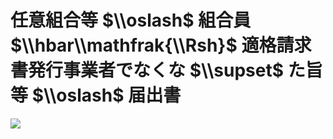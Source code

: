 # 任意組合等 $\\oslash$ 組合員 $\\hbar\\mathfrak{\\Rsh}$ 適格請求書発行事業者でなくな $\\supset$ た旨等 $\\oslash$ 届出書

![](https://www.nta.go.jp/tmp/b1db6239-21d9-471e-8118-c90524dfbb32/images/cc80592edaf44b6b3d2ebdb40fd5a4717fc97735463313d0bb8e60a69b33d194.jpg)